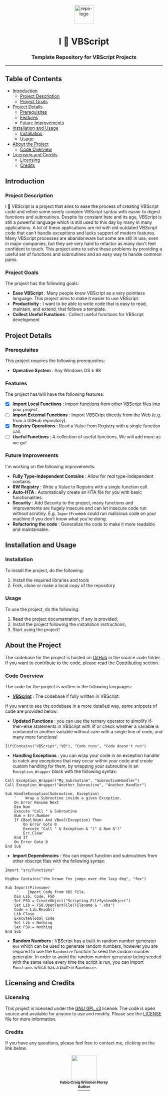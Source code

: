 <div id="repo-header" align="center">
 <img id="repo-logo" alt="repo-logo" src="https://user-images.githubusercontent.com/93403866/160690956-1b725bcc-38af-4316-875c-bd197719b503.png" height="60"></img>
  <h1  id="repo-title"> I 💙 VBScript </h1>
  <h3  id="repo-description" > Template Repository for VBScript Projects </h3>
  <hr>
</div>
<div id="repo-shields"align="center">

</div>

## Table of Contents

- [Introduction](#introduction)
    - [Project Description](#project-description)
    - [Project Goals](#project-goals)
- [Project Details](#project-details)
    - [Prerequisites](#prerequisites)
    - [Features](#features)
    - [Future Improvements](#future-improvements)
- [Installation and Usage](#installation-and-usage)
    - [Installation](#installation)
    - [Usage](#usage)
- [About the Project](#about-the-project)
    - [Code Overview](#code-overview)
- [Licensing and Credits](#licensing-and-credits)
    - [Licensing](#licensing)
    - [Credits](#credits)

## Introduction
### Project Description
I 💙 VBScript is a project that aims to ease the process of creating VBScript code and refine some overly complex VBScript syntax with easier to digest functions and subroutines. Despite its constant hate and its age, VBScript is still a powerful language which is still used to this day by many in many applications. A lot of these applications are rid with old outdated VBScript code that can't handle exceptions and lacks support of modern features. Many VBScript processes are abandonware but some are still in use, even in major companies, but they are very hard to refactor as many don't feel confident to touch. This project aims to solve these problems by providing a useful set of functions and subroutines and an easy way to handle common pains.

### Project Goals
The project has the following goals:

- **Ease VBScript** : Many people know VBScript as a very pointless language. This project aims to make it easier to use VBScript.
- **Productivity** : I want to be able to write code that is easy to read, maintain, and extend, that follows a template.
- **Collect Useful Functions** : Collect useful functions for VBScript development

## Project Details
### Prerequisites
This project requires the following prerequisites:

- **Operative System** : Any Windows OS ≥ 98

### Features
The project has/will have the following features:

- [x] **Import Local Functions** : Import functions from other VBScript files into your project.
- [ ] **Import External Functions** : Import VBSCript directly from the Web (e.g. from a GitHub repository).
- [x] **Registry Operations** : Read a Value from Registry with a single function call.
- [ ] **Useful Functions** : A collection of useful functions. We will add more as we go!

### Future Improvements
I'm working on the following improvements:

- **Fully Type-Independent Contains** : Allow for _real_ type-independent contains.
- **RW Registry** : Write a Value to Registry with a single function call.
- **Auto-HTA** : Automatically create an HTA file for you with basic functionalities.
- **Security** : Add Security to the project, many functions and improvements are hugely insecure and can let insecure code run without scrutiny. E.g. `ImportFromWeb` could run malicious code on your machine if you don't know what you're doing.
- **Refactoring the code** : Generalize the code to make it more readable and maintainable.

## Installation and Usage
### Installation
To install the project, do the following:
1. Install the required libraries and tools
2. Fork, clone or make a local copy of the repository

### Usage
To use the project, do the following:
1. Read the project documentation, if any is provided;
2. Install the project following the installation instructions;
4. Start using the project!

## About the Project
The codebase for the project is hosted on [GitHub](github.com) in the source code folder.
If you want to contribute to the code, please read the [Contributing](CONTRIBUTING.md) section.

### Code Overview

The code for the project is written in the following languages:

- **[VBScript](https://en.wikipedia.org/wiki/VBScript)** : The codebase if fully written in VBScript.

If you want to see the codebase in a more detailed way, some snippets of code are provided below:

- **Updated Functions** : you can use the ternary operator to simplify if-then-else statements in VBScript with Iif or check whether a variable is contained in another variable without care with a single line of code, and many more functions!
  
```vbscript
Iif(Contains("VBScript","VB"), "Code runs", "Code doesn't run")
```

- **Handling Exceptions** : you can wrap your code in an exception handler to catch any exceptions that may occur within your code and create custom handling for them, by wrapping your subroutine in an `Exception_Wrapper` block with the following syntax:

```vbscript
Call Exception_Wrapper("My_Subroutine", "SubroutineHandler")
Call Exception_Wrapper("Another_Subroutine", "Another_Handler")

Sub HandleException(Subroutine, Exception)
    '    Wrap a Subroutine inside a given Exception.
    On Error Resume Next
    Dim Num
    Execute "Call " & Subroutine
    Num = Err.Number
    If CBool(Num) And VBool(Exception) Then
        On Error Goto 0
        Execute "Call " & Exception & "(" & Num &")"
        Err.Clear
    End If
    On Error Goto 0
End Sub
```

- **Import Dependencies** : You can import function and subroutines from other vbscript files with the following syntax:

```vbscript
Import "src/Functions"

MsgBox Contains("the brown fox jumps over the lazy dog", "fox")

Sub Import(Filename)
     '    Import Code from VBS File.
    Dim Lib, Code, FSO
    Set FSO = CreateObject("Scripting.FileSystemObject")
    Set Lib = FSO.OpenTextFile(Filename & ".vbs")
    Code = Lib.ReadAll
    Lib.Close
    ExecuteGlobal Code
    Set Lib = Nothing
    Set FSO = Nothing
End Sub
```

- **Random Numbers** : VBScript has a built-in random number generator `Rnd` which can be used to generate random numbers, however you are required to use the `Randomize` function to seed the random number generator. In order to avoid the random number generator being seeded with the same value every time the script is run, you can import `Functions` which has a built-in `Randomize`.

## Licensing and Credits
### Licensing
This project is licensed under the [GNU GPL v3](https://www.gnu.org/licenses/gpl-3.0.html) license. The code is open source and available for anyone to use and modify. Please see the [LICENSE](LICENSE.md) file for more information. 

### Credits
If you have any questions, please feel free to contact me, clicking on the link below.
<div align="center">
    <a href="mailto:fabioflorey@hackermail.com?subject=I%F0%9F%92%99VBSript"><kbd>
    <img src="https://avatars.githubusercontent.com/u/93403866?s=96&v=4" height="80" alt=""/></kbd><br>
    <sub><b>Fabio Craig Wimmer Florey</b></sub><br>
    <sup><b>Author</b></sup>
</div>

